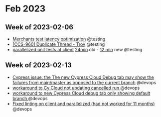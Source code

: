 # Feb 2023

## Week of 2023-02-06

* [Merchants test latency optimization](https://github.com/helloextend/client/pull/5681) @testing
* [[CCS-960] Duplicate Thread - Troy](https://github.com/helloextend/client/pull/5690) @testing
* [parallelized unit tests at client](https://github.com/helloextend/client/pull/5712) [24min](https://github.com/helloextend/client/actions/runs/4136570480) old - [12 min](https://github.com/helloextend/client/actions/runs/4145943867) new @testing

## Week of 2023-02-13

* [Cypress issue: the The new Cypress Cloud Debug tab may show the failures from main/master as opposed to the current branch](https://github.com/cypress-io/cypress/issues/25783) @devops
* [workaround to Cy Cloud not updating cancelled run ](https://github.com/helloextend/gha-reusable-workflows/pull/222) @devops
* [workaround to new Cypress Cloud debug tab only showing default branch ](https://github.com/helloextend/gha-reusable-workflows/pull/223) @devops
* [Fixed linting on client and parallelized (had not worked for 11 months)](https://github.com/helloextend/client/pull/5716) @devops

